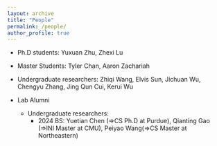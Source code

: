 ```yaml
---
layout: archive
title: "People"
permalink: /people/
author_profile: true
---
```

* Ph.D students: Yuxuan Zhu, Zhexi Lu
* Master Students: Tyler Chan, Aaron Zachariah
* Undergraduate researchers: Zhiqi Wang, Elvis Sun, Jichuan Wu, Chengyu Zhang, Jing Qun Cui, Kerui Wu

* Lab Alumni
    - Undergraduate researchers:
        - 2024 BS: Yuetian Chen (=>CS Ph.D at Purdue), Qianting Gao (=>INI Master at CMU), Peiyao Wang(=>CS Master at Northeastern)
